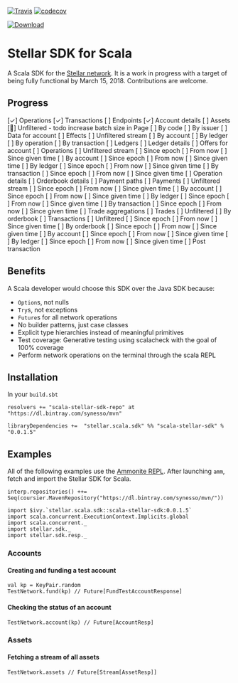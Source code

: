 [![Travis](https://travis-ci.org/Synesso/scala-stellar-sdk.svg?branch=master)](https://travis-ci.org/Synesso/scala-stellar-sdk)
[![codecov](https://codecov.io/gh/Synesso/scala-stellar-sdk/branch/master/graph/badge.svg)](https://codecov.io/gh/Synesso/scala-stellar-sdk)

[![Download](https://api.bintray.com/packages/synesso/mvn/scala-stellar-sdk/images/download.svg)](https://bintray.com/synesso/mvn/scala-stellar-sdk/_latestVersion)

# Stellar SDK for Scala

A Scala SDK for the [Stellar network](https://www.stellar.org/). It is a work in progress with a target of being fully functional
by March 15, 2018. Contributions are welcome.

## Progress

[✓] Operations
[✓] Transactions
[ ] Endpoints
  [✓] Account details
  [ ] Assets
    [🚀] Unfiltered - todo increase batch size in Page
    [ ] By code
    [ ] By issuer
  [ ] Data for account
  [ ] Effects
    [ ] Unfiltered stream
    [ ] By account
    [ ] By ledger
    [ ] By operation
    [ ] By transaction
  [ ] Ledgers
  [ ] Ledger details
  [ ] Offers for account
  [ ] Operations
    [ ] Unfiltered stream
      [ ] Since epoch
      [ ] From now
      [ ] Since given time
    [ ] By account
      [ ] Since epoch
      [ ] From now
      [ ] Since given time
    [ ] By ledger
      [ ] Since epoch
      [ ] From now
      [ ] Since given time
    [ ] By transaction
      [ ] Since epoch
      [ ] From now
      [ ] Since given time
  [ ] Operation details
  [ ] Orderbook details
  [ ] Payment paths
  [ ] Payments
    [ ] Unfiltered stream
      [ ] Since epoch
      [ ] From now
      [ ] Since given time
    [ ] By account
      [ ] Since epoch
      [ ] From now
      [ ] Since given time
    [ ] By ledger
      [ ] Since epoch
      [ ] From now
      [ ] Since given time
    [ ] By transaction
      [ ] Since epoch
      [ ] From now
      [ ] Since given time
  [ ] Trade aggregations
  [ ] Trades
    [ ] Unfiltered
    [ ] By orderbook
  [ ] Transactions
    [ ] Unfiltered
      [ ] Since epoch
      [ ] From now
      [ ] Since given time
    [ ] By orderbook
      [ ] Since epoch
      [ ] From now
      [ ] Since given time
    [ ] By account
      [ ] Since epoch
      [ ] From now
      [ ] Since given time
    [ ] By ledger
      [ ] Since epoch
      [ ] From now
      [ ] Since given time
  [ ] Post transaction


## Benefits

A Scala developer would choose this SDK over the Java SDK because:

* `Option`s, not nulls
* `Try`s, not exceptions
* `Future`s for all network operations
* No builder patterns, just case classes
* Explicit type hierarchies instead of meaningful primitives
* Test coverage: Generative testing using scalacheck with the goal of 100% coverage
* Perform network operations on the terminal through the scala REPL

## Installation

In your `build.sbt`

```
resolvers += "scala-stellar-sdk-repo" at "https://dl.bintray.com/synesso/mvn"

libraryDependencies +=  "stellar.scala.sdk" %% "scala-stellar-sdk" % "0.0.1.5"
```

## Examples

All of the following examples use the [Ammonite REPL](http://ammonite.io/). After launching `amm`, fetch and import the
Stellar SDK for Scala.

```
interp.repositories() ++= Seq(coursier.MavenRepository("https://dl.bintray.com/synesso/mvn/"))

import $ivy.`stellar.scala.sdk::scala-stellar-sdk:0.0.1.5`
import scala.concurrent.ExecutionContext.Implicits.global
import scala.concurrent._
import stellar.sdk._
import stellar.sdk.resp._
```

### Accounts

#### Creating and funding a test account

```
val kp = KeyPair.random
TestNetwork.fund(kp) // Future[FundTestAccountResponse]
```

#### Checking the status of an account

```
TestNetwork.account(kp) // Future[AccountResp]
```

### Assets

#### Fetching a stream of all assets

```
TestNetwork.assets // Future[Stream[AssetResp]]
```

